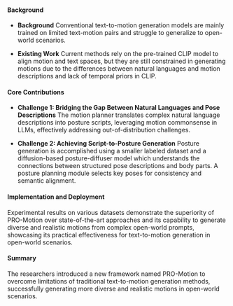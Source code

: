 #### Background
- **Background**
Conventional text-to-motion generation models are mainly trained on limited text-motion pairs and struggle to generalize to open-world scenarios.

- **Existing Work**
Current methods rely on the pre-trained CLIP model to align motion and text spaces, but they are still constrained in generating motions due to the differences between natural languages and motion descriptions and lack of temporal priors in CLIP.

#### Core Contributions
  - **Challenge 1: Bridging the Gap Between Natural Languages and Pose Descriptions**
      The motion planner translates complex natural language descriptions into posture scripts, leveraging motion commonsense in LLMs, effectively addressing out-of-distribution challenges.

  - **Challenge 2: Achieving Script-to-Posture Generation**
      Posture generation is accomplished using a smaller labeled dataset and a diffusion-based posture-diffuser model which understands the connections between structured pose descriptions and body parts. A posture planning module selects key poses for consistency and semantic alignment.

#### Implementation and Deployment
Experimental results on various datasets demonstrate the superiority of PRO-Motion over state-of-the-art approaches and its capability to generate diverse and realistic motions from complex open-world prompts, showcasing its practical effectiveness for text-to-motion generation in open-world scenarios.

#### Summary
The researchers introduced a new framework named PRO-Motion to overcome limitations of traditional text-to-motion generation methods, successfully generating more diverse and realistic motions in open-world scenarios.